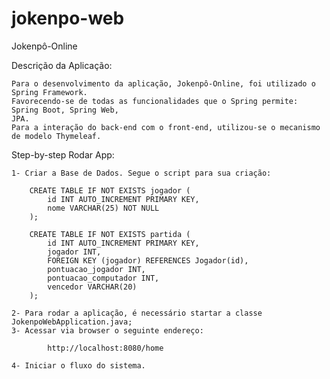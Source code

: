 # jokenpo-web
Jokenpô-Online

Descrição da Aplicação:

    Para o desenvolvimento da aplicação, Jokenpô-Online, foi utilizado o Spring Framework.
    Favorecendo-se de todas as funcionalidades que o Spring permite: Spring Boot, Spring Web,
    JPA.
    Para a interação do back-end com o front-end, utilizou-se o mecanismo de modelo Thymeleaf.

Step-by-step Rodar App:

    1- Criar a Base de Dados. Segue o script para sua criação:

        CREATE TABLE IF NOT EXISTS jogador (
            id INT AUTO_INCREMENT PRIMARY KEY,
            nome VARCHAR(25) NOT NULL
        );

        CREATE TABLE IF NOT EXISTS partida (
            id INT AUTO_INCREMENT PRIMARY KEY,
            jogador INT,
            FOREIGN KEY (jogador) REFERENCES Jogador(id),
            pontuacao_jogador INT,
            pontuacao_computador INT,
            vencedor VARCHAR(20)
        );

    2- Para rodar a aplicação, é necessário startar a classe JokenpoWebApplication.java;
    3- Acessar via browser o seguinte endereço:
            
            http://localhost:8080/home

    4- Iniciar o fluxo do sistema.